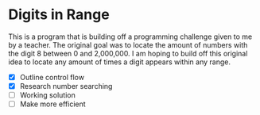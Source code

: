 # Digits in Range
This is a program that is building off a programming challenge given to me by a teacher. The original goal was to locate the amount of numbers with the digit 8 between 0 and 2,000,000. I am hoping to build off this original idea to locate any amount of times a digit appears within any range.
- [x] Outline control flow
- [x] Research number searching
- [ ] Working solution
- [ ] Make more efficient